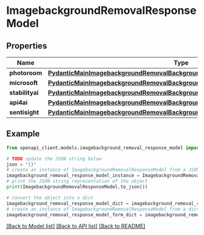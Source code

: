 # ImagebackgroundRemovalResponseModel


## Properties

Name | Type | Description | Notes
------------ | ------------- | ------------- | -------------
**photoroom** | [**PydanticMainImagebackgroundRemovalBackgroundRemovalDataClass94559363679264**](PydanticMainImagebackgroundRemovalBackgroundRemovalDataClass94559363679264.md) |  | [optional] 
**microsoft** | [**PydanticMainImagebackgroundRemovalBackgroundRemovalDataClass94559363759872**](PydanticMainImagebackgroundRemovalBackgroundRemovalDataClass94559363759872.md) |  | [optional] 
**stabilityai** | [**PydanticMainImagebackgroundRemovalBackgroundRemovalDataClass94559363761360**](PydanticMainImagebackgroundRemovalBackgroundRemovalDataClass94559363761360.md) |  | [optional] 
**api4ai** | [**PydanticMainImagebackgroundRemovalBackgroundRemovalDataClass94559363772656**](PydanticMainImagebackgroundRemovalBackgroundRemovalDataClass94559363772656.md) |  | [optional] 
**sentisight** | [**PydanticMainImagebackgroundRemovalBackgroundRemovalDataClass94559363769888**](PydanticMainImagebackgroundRemovalBackgroundRemovalDataClass94559363769888.md) |  | [optional] 

## Example

```python
from openapi_client.models.imagebackground_removal_response_model import ImagebackgroundRemovalResponseModel

# TODO update the JSON string below
json = "{}"
# create an instance of ImagebackgroundRemovalResponseModel from a JSON string
imagebackground_removal_response_model_instance = ImagebackgroundRemovalResponseModel.from_json(json)
# print the JSON string representation of the object
print(ImagebackgroundRemovalResponseModel.to_json())

# convert the object into a dict
imagebackground_removal_response_model_dict = imagebackground_removal_response_model_instance.to_dict()
# create an instance of ImagebackgroundRemovalResponseModel from a dict
imagebackground_removal_response_model_form_dict = imagebackground_removal_response_model.from_dict(imagebackground_removal_response_model_dict)
```
[[Back to Model list]](../README.md#documentation-for-models) [[Back to API list]](../README.md#documentation-for-api-endpoints) [[Back to README]](../README.md)



